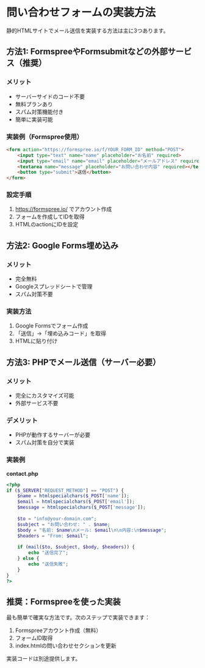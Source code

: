 # 問い合わせフォームの実装方法

静的HTMLサイトでメール送信を実装する方法は主に3つあります。

## 方法1: FormspreeやFormsubmitなどの外部サービス（推奨）

### メリット
- サーバーサイドのコード不要
- 無料プランあり
- スパム対策機能付き
- 簡単に実装可能

### 実装例（Formspree使用）

```html
<form action="https://formspree.io/f/YOUR_FORM_ID" method="POST">
    <input type="text" name="name" placeholder="お名前" required>
    <input type="email" name="email" placeholder="メールアドレス" required>
    <textarea name="message" placeholder="お問い合わせ内容" required></textarea>
    <button type="submit">送信</button>
</form>
```

### 設定手順
1. https://formspree.io/ でアカウント作成
2. フォームを作成してIDを取得
3. HTMLのactionにIDを設定

## 方法2: Google Forms埋め込み

### メリット
- 完全無料
- Googleスプレッドシートで管理
- スパム対策不要

### 実装方法
1. Google Formsでフォーム作成
2. 「送信」→「埋め込みコード」を取得
3. HTMLに貼り付け

## 方法3: PHPでメール送信（サーバー必要）

### メリット
- 完全にカスタマイズ可能
- 外部サービス不要

### デメリット
- PHPが動作するサーバーが必要
- スパム対策を自分で実装

### 実装例

**contact.php**
```php
<?php
if ($_SERVER["REQUEST_METHOD"] == "POST") {
    $name = htmlspecialchars($_POST['name']);
    $email = htmlspecialchars($_POST['email']);
    $message = htmlspecialchars($_POST['message']);
    
    $to = "info@your-domain.com";
    $subject = "お問い合わせ: " . $name;
    $body = "名前: $name\nメール: $email\n\n内容:\n$message";
    $headers = "From: $email";
    
    if (mail($to, $subject, $body, $headers)) {
        echo "送信完了";
    } else {
        echo "送信失敗";
    }
}
?>
```

## 推奨：Formspreeを使った実装

最も簡単で確実な方法です。次のステップで実装できます：

1. Formspreeアカウント作成（無料）
2. フォームID取得
3. index.htmlの問い合わせセクションを更新

実装コードは別途提供します。
